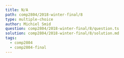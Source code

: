 ```yaml
---
title: N/A
path: comp2804/2018-winter-final/8
type: multiple-choice
author: Michiel Smid
question: comp2804/2018-winter-final/8/question.ts
solution: comp2804/2018-winter-final/8/solution.md
tags:
  - comp2804
  - comp2804-final
---
```

